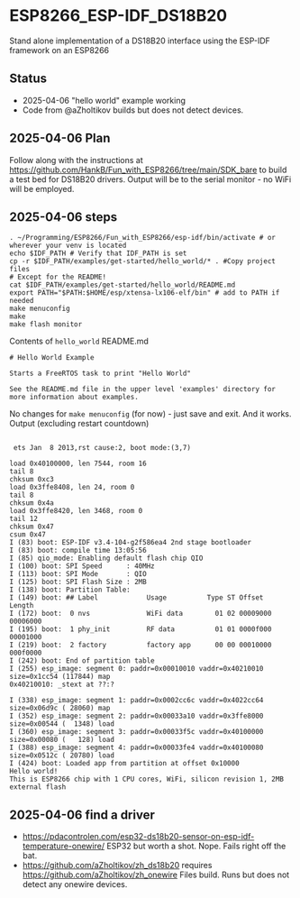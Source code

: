 # ESP8266_ESP-IDF_DS18B20

Stand alone implementation of a DS18B20 interface using the ESP-IDF framework on an ESP8266

## Status

* 2025-04-06 "hello world" example working
* Code from @aZholtikov builds but does not detect devices.

## 2025-04-06 Plan

Follow along with the instructions at <https://github.com/HankB/Fun_with_ESP8266/tree/main/SDK_bare> to build a test bed for DS18B20 drivers. Output will be to the serial monitor - no WiFi will be employed.

## 2025-04-06 steps

```text
. ~/Programming/ESP8266/Fun_with_ESP8266/esp-idf/bin/activate # or wherever your venv is located
echo $IDF_PATH # Verify that IDF_PATH is set
cp -r $IDF_PATH/examples/get-started/hello_world/* . #Copy project files
# Except for the README!
cat $IDF_PATH/examples/get-started/hello_world/README.md
export PATH="$PATH:$HOME/esp/xtensa-lx106-elf/bin" # add to PATH if needed
make menuconfig
make
make flash monitor
```

Contents of `hello_world` README.md

```text
# Hello World Example

Starts a FreeRTOS task to print "Hello World"

See the README.md file in the upper level 'examples' directory for more information about examples.
```

No changes for `make menuconfig` (for now) - just save and exit. And it works. Output (excluding restart countdown)

```text

 ets Jan  8 2013,rst cause:2, boot mode:(3,7)

load 0x40100000, len 7544, room 16 
tail 8
chksum 0xc3
load 0x3ffe8408, len 24, room 0 
tail 8
chksum 0x4a
load 0x3ffe8420, len 3468, room 0 
tail 12
chksum 0x47
csum 0x47
I (83) boot: ESP-IDF v3.4-104-g2f586ea4 2nd stage bootloader
I (83) boot: compile time 13:05:56
I (85) qio_mode: Enabling default flash chip QIO
I (100) boot: SPI Speed      : 40MHz
I (113) boot: SPI Mode       : QIO
I (125) boot: SPI Flash Size : 2MB
I (138) boot: Partition Table:
I (149) boot: ## Label            Usage          Type ST Offset   Length
I (172) boot:  0 nvs              WiFi data        01 02 00009000 00006000
I (195) boot:  1 phy_init         RF data          01 01 0000f000 00001000
I (219) boot:  2 factory          factory app      00 00 00010000 000f0000
I (242) boot: End of partition table
I (255) esp_image: segment 0: paddr=0x00010010 vaddr=0x40210010 size=0x1cc54 (117844) map
0x40210010: _stext at ??:?

I (338) esp_image: segment 1: paddr=0x0002cc6c vaddr=0x4022cc64 size=0x06d9c ( 28060) map
I (352) esp_image: segment 2: paddr=0x00033a10 vaddr=0x3ffe8000 size=0x00544 (  1348) load
I (360) esp_image: segment 3: paddr=0x00033f5c vaddr=0x40100000 size=0x00080 (   128) load
I (388) esp_image: segment 4: paddr=0x00033fe4 vaddr=0x40100080 size=0x0512c ( 20780) load
I (424) boot: Loaded app from partition at offset 0x10000
Hello world!
This is ESP8266 chip with 1 CPU cores, WiFi, silicon revision 1, 2MB external flash
```

## 2025-04-06 find a driver

* <https://pdacontrolen.com/esp32-ds18b20-sensor-on-esp-idf-temperature-onewire/> ESP32 but worth a shot. Nope. Fails right off the bat.
* <https://github.com/aZholtikov/zh_ds18b20> requires <https://github.com/aZholtikov/zh_onewire> Files build. Runs but does not detect any onewire devices.

